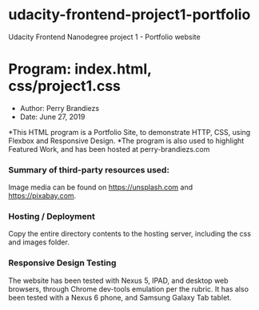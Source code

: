# udacity-frontend-project1-portfolio
Udacity Frontend Nanodegree project 1 - Portfolio website


# Program: index.html, css/project1.css
* Author: Perry Brandiezs
* Date: June 27, 2019


*This HTML program is a Portfolio Site, to demonstrate HTTP, CSS, using Flexbox and Responsive Design.
*The program is also used to highlight Featured Work, and has been hosted at perry-brandiezs.com

### Summary of third-party resources used:
Image media can be found on https://unsplash.com and https://pixabay.com.

### Hosting / Deployment
Copy the entire directory contents to the hosting server, including the css and images folder.

### Responsive Design Testing
The website has been tested with Nexus 5, IPAD, and desktop web browsers, through Chrome dev-tools emulation
per the rubric.  It has also been tested with a Nexus 6 phone, and Samsung Galaxy Tab tablet.
